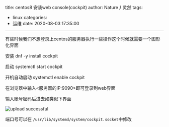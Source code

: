 title: centos8 安装web console(cockpit)
author: Nature丿灵然
tags:
  - linux
categories:
  - 运维
date: 2020-08-03 17:35:00
---
有些时候我们不想登录上centos的服务器执行一些操作这个时候就需要一个图形化界面

<!--more-->

安装 dnf -y install cockpit

启动 systemctl start cockpit

开机自动启动 systemctl enable cockpit

在浏览器中输入<服务器的IP:9090>即可登录到web界面

输入账号密码后进去如类似下界面

![upload successful](/images/pasted-2.png)

端口号可以在 `/usr/lib/systemd/system/cockpit.socket`中修改